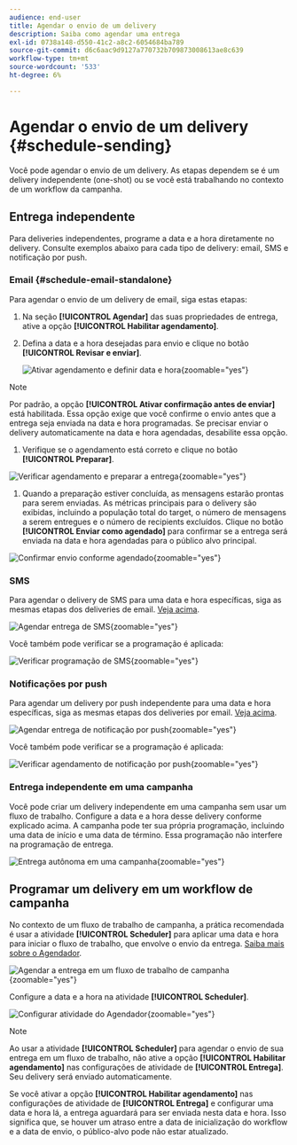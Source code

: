 ```yaml
---
audience: end-user
title: Agendar o envio de um delivery
description: Saiba como agendar uma entrega
exl-id: 0738a148-d550-41c2-a8c2-6054684ba789
source-git-commit: d6c6aac9d9127a770732b709873008613ae8c639
workflow-type: tm+mt
source-wordcount: '533'
ht-degree: 6%

---
```


# Agendar o envio de um delivery {#schedule-sending}

Você pode agendar o envio de um delivery. As etapas dependem se é um delivery independente (one-shot) ou se você está trabalhando no contexto de um workflow da campanha.

## Entrega independente

Para deliveries independentes, programe a data e a hora diretamente no delivery. Consulte exemplos abaixo para cada tipo de delivery: email, SMS e notificação por push.

### Email {#schedule-email-standalone}

Para agendar o envio de um delivery de email, siga estas etapas:

1. Na seção **[!UICONTROL Agendar]** das suas propriedades de entrega, ative a opção **[!UICONTROL Habilitar agendamento]**.

1. Defina a data e a hora desejadas para envio e clique no botão **[!UICONTROL Revisar e enviar]**.

   ![Ativar agendamento e definir data e hora](assets/schedule-email-standalone.png){zoomable="yes"}

>[!NOTE]
>
>Por padrão, a opção **[!UICONTROL Ativar confirmação antes de enviar]** está habilitada. Essa opção exige que você confirme o envio antes que a entrega seja enviada na data e hora programadas. Se precisar enviar o delivery automaticamente na data e hora agendadas, desabilite essa opção.
>

1. Verifique se o agendamento está correto e clique no botão **[!UICONTROL Preparar]**.

![Verificar agendamento e preparar a entrega](assets/schedule-email-standalone-prepare.png){zoomable="yes"}

1. Quando a preparação estiver concluída, as mensagens estarão prontas para serem enviadas. As métricas principais para o delivery são exibidas, incluindo a população total do target, o número de mensagens a serem entregues e o número de recipients excluídos. Clique no botão **[!UICONTROL Enviar como agendado]** para confirmar se a entrega será enviada na data e hora agendadas para o público alvo principal.

![Confirmar envio conforme agendado](assets/schedule-email-standalone-send.png){zoomable="yes"}

### SMS

Para agendar o delivery de SMS para uma data e hora específicas, siga as mesmas etapas dos deliveries de email. [Veja acima](#schedule-email-standalone).

![Agendar entrega de SMS](assets/schedule-sms-standalone.png){zoomable="yes"}

Você também pode verificar se a programação é aplicada:

![Verificar programação de SMS](assets/schedule-sms-standalone-prepare.png){zoomable="yes"}

### Notificações por push

Para agendar um delivery por push independente para uma data e hora específicas, siga as mesmas etapas dos deliveries por email. [Veja acima](#schedule-email-standalone).

![Agendar entrega de notificação por push](assets/schedule-push-standalone.png){zoomable="yes"}

Você também pode verificar se a programação é aplicada:

![Verificar agendamento de notificação por push](assets/schedule-push-standalone-prepare.png){zoomable="yes"}

### Entrega independente em uma campanha

Você pode criar um delivery independente em uma campanha sem usar um fluxo de trabalho. Configure a data e a hora desse delivery conforme explicado acima. A campanha pode ter sua própria programação, incluindo uma data de início e uma data de término. Essa programação não interfere na programação de entrega.

![Entrega autônoma em uma campanha](assets/schedule-delivery-standalone.png){zoomable="yes"}

## Programar um delivery em um workflow de campanha

No contexto de um fluxo de trabalho de campanha, a prática recomendada é usar a atividade **[!UICONTROL Scheduler]** para aplicar uma data e hora para iniciar o fluxo de trabalho, que envolve o envio da entrega. [Saiba mais sobre o Agendador](../workflows/activities/scheduler.md).

![Agendar a entrega em um fluxo de trabalho de campanha](assets/schedule-workflow.png){zoomable="yes"}

Configure a data e a hora na atividade **[!UICONTROL Scheduler]**.

![Configurar atividade do Agendador](assets/schedule-workflow-scheduler.png){zoomable="yes"}

>[!NOTE]
>
>Ao usar a atividade **[!UICONTROL Scheduler]** para agendar o envio de sua entrega em um fluxo de trabalho, não ative a opção **[!UICONTROL Habilitar agendamento]** nas configurações de atividade de **[!UICONTROL Entrega]**. Seu delivery será enviado automaticamente.
>

Se você ativar a opção **[!UICONTROL Habilitar agendamento]** nas configurações de atividade de **[!UICONTROL Entrega]** e configurar uma data e hora lá, a entrega aguardará para ser enviada nesta data e hora. Isso significa que, se houver um atraso entre a data de inicialização do workflow e a data de envio, o público-alvo pode não estar atualizado.